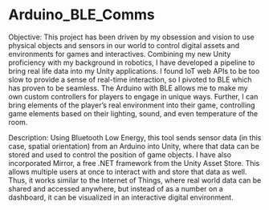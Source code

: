 # Arduino_BLE_Comms

Objective: This project has been driven by my obsession and vision to use physical objects and sensors in our world to control digital assets and environments for games and interactives. Combining my new Unity proficiency with my background in robotics, I have developed a pipeline to bring real life data into my Unity applications. I found IoT web APIs to be too slow to provide a sense of real-time interaction, so I pivoted to BLE which has proven to be seamless. The Arduino with BLE allows me to make my own custom controllers for players to engage in unique ways. Further, I can bring elements of the player’s real environment into their game, controlling game elements based on their lighting, sound, and even temperature of the room.

Description: Using Bluetooth Low Energy, this tool sends sensor data (in this case, spatial orientation)  from an Arduino into Unity, where that data can be stored and used to control the position of game objects. I have also incorporated Mirror, a free .NET framework from the Unity Asset Store. This allows multiple users at once to interact with and store that data as well. Thus, it works similar to the Internet of Things, where real world data can be shared and accessed anywhere, but instead of as a number on a dashboard, it can be visualized in an interactive digital environment.
